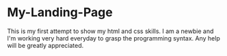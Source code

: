 # My-Landing-Page
This is my first attempt to show my html and css skills. I am a newbie and I'm working very hard everyday to grasp the programming syntax. 
Any help will be greatly appreciated.
